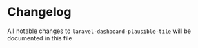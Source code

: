 # Changelog

All notable changes to `laravel-dashboard-plausible-tile` will be documented in this file
